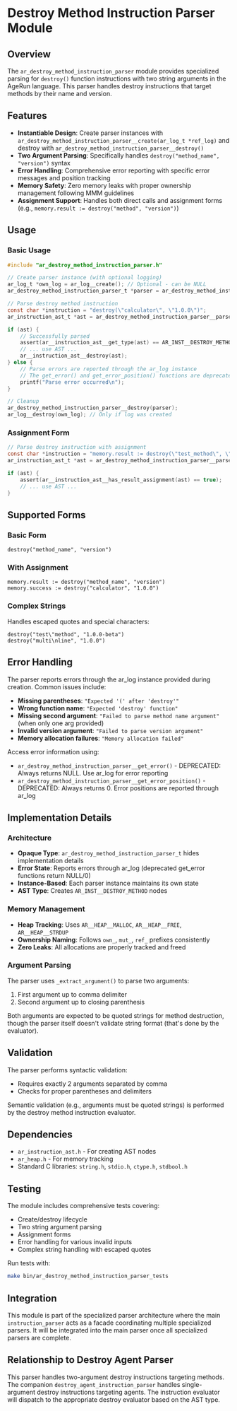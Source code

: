 # Destroy Method Instruction Parser Module

## Overview

The `ar_destroy_method_instruction_parser` module provides specialized parsing for `destroy()` function instructions with two string arguments in the AgeRun language. This parser handles destroy instructions that target methods by their name and version.

## Features

- **Instantiable Design**: Create parser instances with `ar_destroy_method_instruction_parser__create(ar_log_t *ref_log)` and destroy with `ar_destroy_method_instruction_parser__destroy()`
- **Two Argument Parsing**: Specifically handles `destroy("method_name", "version")` syntax
- **Error Handling**: Comprehensive error reporting with specific error messages and position tracking
- **Memory Safety**: Zero memory leaks with proper ownership management following MMM guidelines
- **Assignment Support**: Handles both direct calls and assignment forms (e.g., `memory.result := destroy("method", "version")`)

## Usage

### Basic Usage

```c
#include "ar_destroy_method_instruction_parser.h"

// Create parser instance (with optional logging)
ar_log_t *own_log = ar_log__create(); // Optional - can be NULL
ar_destroy_method_instruction_parser_t *parser = ar_destroy_method_instruction_parser__create(own_log);

// Parse destroy method instruction
const char *instruction = "destroy(\"calculator\", \"1.0.0\")";
ar_instruction_ast_t *ast = ar_destroy_method_instruction_parser__parse(parser, instruction, NULL);

if (ast) {
    // Successfully parsed
    assert(ar__instruction_ast__get_type(ast) == AR_INST__DESTROY_METHOD);
    // ... use AST ...
    ar__instruction_ast__destroy(ast);
} else {
    // Parse errors are reported through the ar_log instance
    // The get_error() and get_error_position() functions are deprecated
    printf("Parse error occurred\n");
}

// Cleanup
ar_destroy_method_instruction_parser__destroy(parser);
ar_log__destroy(own_log); // Only if log was created
```

### Assignment Form

```c
// Parse destroy instruction with assignment
const char *instruction = "memory.result := destroy(\"test_method\", \"2.0.0\")";
ar_instruction_ast_t *ast = ar_destroy_method_instruction_parser__parse(parser, instruction, "memory.result");

if (ast) {
    assert(ar__instruction_ast__has_result_assignment(ast) == true);
    // ... use AST ...
}
```

## Supported Forms

### Basic Form
```
destroy("method_name", "version")
```

### With Assignment
```
memory.result := destroy("method_name", "version")
memory.success := destroy("calculator", "1.0.0")
```

### Complex Strings
Handles escaped quotes and special characters:
```
destroy("test\"method", "1.0.0-beta")
destroy("multi\nline", "1.0.0")
```

## Error Handling

The parser reports errors through the ar_log instance provided during creation. Common issues include:

- **Missing parentheses**: `"Expected '(' after 'destroy'"`
- **Wrong function name**: `"Expected 'destroy' function"`
- **Missing second argument**: `"Failed to parse method name argument"` (when only one arg provided)
- **Invalid version argument**: `"Failed to parse version argument"`
- **Memory allocation failures**: `"Memory allocation failed"`

Access error information using:
- `ar_destroy_method_instruction_parser__get_error()` - DEPRECATED: Always returns NULL. Use ar_log for error reporting
- `ar_destroy_method_instruction_parser__get_error_position()` - DEPRECATED: Always returns 0. Error positions are reported through ar_log

## Implementation Details

### Architecture
- **Opaque Type**: `ar_destroy_method_instruction_parser_t` hides implementation details
- **Error State**: Reports errors through ar_log (deprecated get_error functions return NULL/0)
- **Instance-Based**: Each parser instance maintains its own state
- **AST Type**: Creates `AR_INST__DESTROY_METHOD` nodes

### Memory Management
- **Heap Tracking**: Uses `AR__HEAP__MALLOC`, `AR__HEAP__FREE`, `AR__HEAP__STRDUP`
- **Ownership Naming**: Follows `own_`, `mut_`, `ref_` prefixes consistently
- **Zero Leaks**: All allocations are properly tracked and freed

### Argument Parsing
The parser uses `_extract_argument()` to parse two arguments:
1. First argument up to comma delimiter
2. Second argument up to closing parenthesis

Both arguments are expected to be quoted strings for method destruction, though the parser itself doesn't validate string format (that's done by the evaluator).

## Validation

The parser performs syntactic validation:
- Requires exactly 2 arguments separated by comma
- Checks for proper parentheses and delimiters

Semantic validation (e.g., arguments must be quoted strings) is performed by the destroy method instruction evaluator.

## Dependencies

- `ar_instruction_ast.h` - For creating AST nodes
- `ar_heap.h` - For memory tracking
- Standard C libraries: `string.h`, `stdio.h`, `ctype.h`, `stdbool.h`

## Testing

The module includes comprehensive tests covering:
- Create/destroy lifecycle
- Two string argument parsing
- Assignment forms
- Error handling for various invalid inputs
- Complex string handling with escaped quotes

Run tests with:
```bash
make bin/ar_destroy_method_instruction_parser_tests
```

## Integration

This module is part of the specialized parser architecture where the main `instruction_parser` acts as a facade coordinating multiple specialized parsers. It will be integrated into the main parser once all specialized parsers are complete.

## Relationship to Destroy Agent Parser

This parser handles two-argument destroy instructions targeting methods. The companion `destroy_agent_instruction_parser` handles single-argument destroy instructions targeting agents. The instruction evaluator will dispatch to the appropriate destroy evaluator based on the AST type.